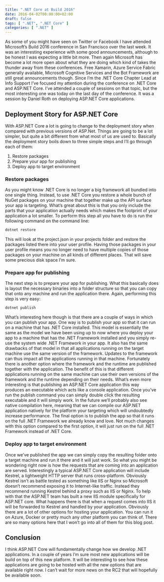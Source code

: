 ```yaml
---
title: ".NET Core at Build 2016"
date: 2016-04-02T00:00:00+02:00
draft: false
tags: [ ".NET", ".NET Core" ]
categories: [ ".NET" ]
---
```


As some of you might have seen on Twitter or Facebook I have attended Microsoft’s Build 2016 conference in San Francisco over the last week. It was an interesting experience with some good announcements, although to be honest I was expecting a little bit more. Then again Microsoft has become a lot more open about what they are doing which kind of takes the thunder away from these conferences. Free Xamarin, Azure Service Fabric generally available, Microsoft Cognitive Services and the Bot Framework are still great announcements though. Since I’m the .NET Core Chapter Lead at Info Support I’ve focused my attention during the conference on .NET Core and ASP.NET Core. I’ve attended a couple of sessions on that topic, but the most interesting one was today on the last day of the conference. It was a session by Daniel Roth on deploying ASP.NET Core applications.

## Deployment Story for ASP.NET Core

With ASP.NET Core a lot is going to change to the deployment story when compared with previous versions of ASP.Net. Things are going to be a lot simpler, but quite a bit different from what most of us are used to. Basically the deployment story boils down to three simple steps and I’ll go through each of them:

1.  Restore packages
2.  Prepare your app for publishing
3.  Deploy app to target environment

### Restore packages

As you might know .NET Core is no longer a big framework all bundled into one single thing. Instead, to use .NET Core you restore a whole bunch of NuGet packages on your machine that together make up the API surface your app is targeting. What’s great about this is that you only include the parts that your application actually needs which makes the footprint of your application a lot smaller. To perform this step all you have to do is run the following command on the command line:

```bash
dotnet restore
```

This will look at the project.json in your projects folder and restore the packages listed there into your user profile. Having those packages in your user profile means you no longer need to have multiple copies of those packages on your machine on all kinds of different places. That will save some precious disk space I’m sure.

### Prepare app for publishing

The next step is to prepare your app for publishing. What this basically does is layout the necessary binaries into a folder structure so that you can copy that onto any machine and run the application there. Again, performing this step is very easy:

```bash
dotnet publish
```

What’s interesting here though is that there are a couple of ways in which you can publish your app. One way is to publish your app so that it can run on a machine that has .NET Core installed. This model is essentially the same as the model we have been using up to now where you deploy your app to a machine that has the .NET Framework installed and you simply re-use the system wide .NET Framework in your app. It also has the same drawbacks of that model in that all applications running on the target machine use the same version of the framework. Updates to the framework can thus impact all the applications running in that machine. Fortunately there is another option where the framework and the runtime are published together with the application. The benefit of this is that different applications running on the same machine can use their own versions of the framework and the runtime depending on their needs. What’s even more interesting is that publishing an ASP.NET Core application this way produces an executable which acts like a console application. Once you’ve run the publish command you can simply double click the resulting executable and it will simply work. In the future we’ll probably also see native compilation here, meaning that we can compile our ASP.NET application natively for the platform your targeting which will undoubtedly increase performance. The final option is to publish the app so that it runs on the full .NET Framework we already know and love. Not much changes with this option compared to the first option, it will just run on the full .NET Framework instead of .NET Core.

### Deploy app to target environment

Once we’ve published the app we can simply copy the resulting folder onto a target machine and run it there and it will just work. So what you might be wondering right now is how the requests that are coming into an application are served. Interestingly a typical ASP.NET Core application will include Kestrel, a lightweight HTTP server that runs cross-platform. Obviously Kestrel isn’t as battle tested as something like IIS or Nginx so Microsoft doesn’t recommend exposing it to Internet-like traffic. Instead they recommend running Kestrel behind a proxy such as IIS or Nginx. To help with that the ASP.NET team has built a new IIS module specifically for ASP.NET core. What happens there is that when a request comes into IIS it will be forwarded to Kestrel and handled by your application. Obviously there are a lot of other options for hosting your application. You can run it on Azure, Docker or pretty much any other platform you can think of. There are so many options here that I won’t go into all of them for this blog post.

## Conclusion

I think ASP.NET Core will fundamentally change how we develop .NET applications. In a couple of years I’m sure most new applications will be build on top of this new platform. It will be interesting to see how these applications are going to be hosted with all the new options that are available right now. I can’t wait for more news on the RC2 that will hopefully be available soon.